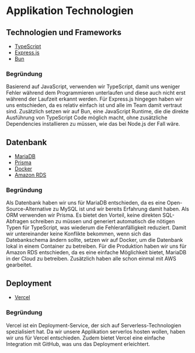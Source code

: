 # Applikation Technologien

## Technologien und Frameworks

- [TypeScript](https://www.typescriptlang.org/)
- [Express.js](https://expressjs.com/)
- [Bun](https://bun.sh/)

### Begründung

Basierend auf JavaScript, verwenden wir TypeScript, damit uns weniger Fehler während dem Programmieren unterlaufen und diese auch nicht erst während der Laufzeit erkannt werden. Für Express.js hingegen haben wir uns entschieden, da es relativ einfach ist und alle im Team damit vertraut sind. Zusätzlich setzen wir auf Bun, eine JavaScript Runtime, die die direkte Ausführung von TypeScript Code möglich macht, ohne zusätzliche Dependencies installieren zu müssen, wie das bei Node.js der Fall wäre.

## Datenbank

- [MariaDB](https://mariadb.org/)
- [Prisma](https://www.prisma.io/)
- [Docker](https://www.docker.com/)
- [Amazon RDS](https://aws.amazon.com/de/rds/)

### Begründung

Als Datenbank haben wir uns für MariaDB entschieden, da es eine Open-Source-Alternative zu MySQL ist und wir bereits Erfahrung damit haben. Als ORM verwenden wir Prisma. Es bietet den Vorteil, keine direkten SQL-Abfragen schreiben zu müssen und generiert automatisch die nötigen Typen für TypeScript, was wiederum die Fehleranfälligkeit reduziert. Damit wir untereinander keine Konflikte bekommen, wenn sich das Datebankschema ändern sollte, setzen wir auf Docker, um die Datenbank lokal in einem Container zu betreiben. Für die Produktion haben wir uns für Amazon RDS entschieden, da es eine einfache Möglichkeit bietet, MariaDB in der Cloud zu betreiben. Zusätzlich haben alle schon einmal mit AWS gearbeitet.

## Deployment

- [Vercel](https://vercel.com/)

### Begründung

Vercel ist ein Deployment-Service, der sich auf Serverless-Technologien spezialisiert hat. Da wir unsere Applikation serverlos hosten wollen, haben wir uns für Vercel entschieden. Zudem bietet Vercel eine einfache Integration mit GitHub, was uns das Deployment erleichtert.
